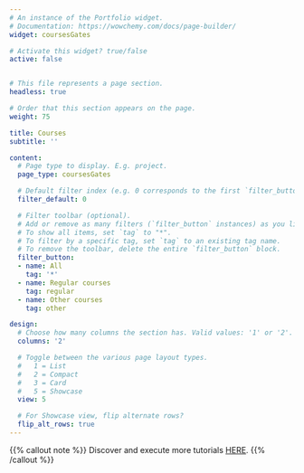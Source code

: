 ```yaml
---
# An instance of the Portfolio widget.
# Documentation: https://wowchemy.com/docs/page-builder/
widget: coursesGates

# Activate this widget? true/false
active: false


# This file represents a page section.
headless: true

# Order that this section appears on the page.
weight: 75

title: Courses
subtitle: ''

content:
  # Page type to display. E.g. project.
  page_type: coursesGates

  # Default filter index (e.g. 0 corresponds to the first `filter_button` instance below).
  filter_default: 0

  # Filter toolbar (optional).
  # Add or remove as many filters (`filter_button` instances) as you like.
  # To show all items, set `tag` to "*".
  # To filter by a specific tag, set `tag` to an existing tag name.
  # To remove the toolbar, delete the entire `filter_button` block.
  filter_button:
  - name: All
    tag: '*'
  - name: Regular courses
    tag: regular
  - name: Other courses
    tag: other

design:
  # Choose how many columns the section has. Valid values: '1' or '2'.
  columns: '2'

  # Toggle between the various page layout types.
  #   1 = List
  #   2 = Compact
  #   3 = Card
  #   5 = Showcase
  view: 5

  # For Showcase view, flip alternate rows?
  flip_alt_rows: true
---
```


{{% callout note %}}
Discover and execute more tutorials [HERE](https://deepnote.com/@carlos-mendez).
{{% /callout %}}

</center>


